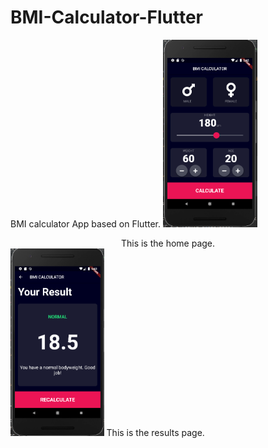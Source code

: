 # BMI-Calculator-Flutter
BMI calculator App based on Flutter.
<img src = "home_page.PNG" height = 300>

<center>This is the home page.</center>
<img src = "result_page.PNG" height = 300>
This is the results page.
